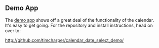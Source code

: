 ## Demo App ##

The [demo app](http://electronicholas.com/calendar) shows off a great deal of the functionality of the calendar.  It's easy to get going.  For the repository and install instructions, head on over to:

http://github.com/timcharper/calendar_date_select_demo/